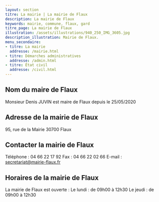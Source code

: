 ```yaml
---
layout: section
titre: La mairie | La mairie de Flaux
description: La mairie de Flaux
keywords: mairie, commune, flaux, gard
titre_page: La mairie de Flaux
illustration: /assets/illustrations/940_250_IMG_3605.jpg
description_illustration: Mairie de Flaux.
menu_secondaire:
- titre: La mairie
  addresse: /mairie.html
- titre: Démarches administratives
  addresse: /admin.html
- titre: État civil
  addresse: /civil.html
---
```

## Nom du maire de Flaux
Monsieur Denis JUVIN est maire de Flaux depuis le 25/05/2020
## Adresse de la mairie de Flaux
95, rue de la Mairie
30700 Flaux
## Contacter la mairie de Flaux
Téléphone : 04 66 22 17 92
Fax : 04 66 22 02 66
E-mail : secretariat@mairie-flaux.fr
## Horaires de la mairie de Flaux
La mairie de Flaux est ouverte :
Le lundi : de 09h00 à 12h30
Le jeudi : de 09h00 à 12h30
